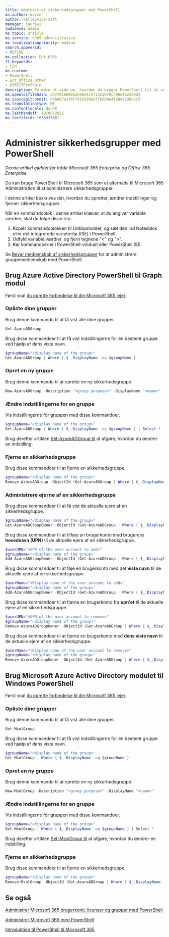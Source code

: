 ```yaml
---
title: Administrer sikkerhedsgrupper med PowerShell
ms.author: kvice
author: kelleyvice-msft
manager: laurawi
audience: Admin
ms.topic: article
ms.service: o365-administration
ms.localizationpriority: medium
search.appverid:
- MET150
ms.collection: Ent_O365
f1.keywords:
- CSH
ms.custom:
- PowerShell
- Ent_Office_Other
- O365ITProTrain
description: Få mere at vide om, hvordan du bruger PowerShell til at administrere sikkerhedsgrupper.
ms.openlocfilehash: d07296b88e626e854c57152a079cc96e1e23e8d3
ms.sourcegitcommit: d4b867e37bf741528ded7fb289e4f6847228d2c5
ms.translationtype: MT
ms.contentlocale: da-DK
ms.lasthandoff: 10/06/2021
ms.locfileid: "63593366"
---
```

# <a name="manage-security-groups-with-powershell"></a>Administrer sikkerhedsgrupper med PowerShell

*Denne artikel gælder for både Microsoft 365 Enterprise og Office 365 Enterprise.*

Du kan bruge PowerShell til Microsoft 365 som et alternativ til Microsoft 365 Administration til at administrere sikkerhedsgrupper. 

I denne artikel beskrives det, hvordan du opretter, ændrer indstillinger og fjerner sikkerhedsgrupper. 

Når en kommandoblok i denne artikel kræver, at du angiver variable værdier, skal du følge disse trin.

1. Kopiér kommandoblokken til Udklipsholder, og sæt den ind Notesblok eller det integrerede scriptmiljø (ISE) i PowerShell.
2. Udfyld variable værdier, og fjern tegnene "<" og ">".
3. Kør kommandoerne i PowerShell-vinduet eller PowerShell ISE.

Se [Bevar medlemskab af sikkerhedsgrupper](maintain-group-membership-with-microsoft-365-powershell.md) for at administrere gruppemedlemskab med PowerShell.

## <a name="use-the-azure-active-directory-powershell-for-graph-module"></a>Brug Azure Active Directory PowerShell til Graph modul

Først skal [du oprette forbindelse til din Microsoft 365 lejer](connect-to-microsoft-365-powershell.md#connect-with-the-azure-active-directory-powershell-for-graph-module).

### <a name="list-your-groups"></a>Opliste dine grupper

Brug denne kommando til at få vist alle dine grupper.

```powershell
Get-AzureADGroup
```
Brug disse kommandoer til at få vist indstillingerne for en bestemt gruppe ved hjælp af dens viste navn.

```powershell
$groupName="<display name of the group>"
Get-AzureADGroup | Where { $_.DisplayName -eq $groupName }
```

### <a name="create-a-new-group"></a>Opret en ny gruppe

Brug denne kommando til at oprette en ny sikkerhedsgruppe.

```powershell
New-AzureADGroup -Description "<group purpose>" -DisplayName "<name>" -MailEnabled $false -SecurityEnabled $true -MailNickName "<email name>"
```

### <a name="change-the-settings-on-a-group"></a>Ændre indstillingerne for en gruppe

Vis indstillingerne for gruppen med disse kommandoer.

```powershell
$groupName="<display name of the group>"
Get-AzureADGroup | Where { $_.DisplayName -eq $groupName } | Select *
```

Brug derefter artiklen [Set-AzureADGroup til](/powershell/module/azuread/set-azureadgroup) at afgøre, hvordan du ændrer en indstilling.

### <a name="remove-a-security-group"></a>Fjerne en sikkerhedsgruppe

Brug disse kommandoer til at fjerne en sikkerhedsgruppe.

```powershell
$groupName="<display name of the group>"
Remove-AzureADGroup -ObjectId (Get-AzureADGroup | Where { $_.DisplayName -eq $groupName }).ObjectId
```

### <a name="manage-the-owners-of-a-security-group"></a>Administrere ejerne af en sikkerhedsgruppe

Brug disse kommandoer til at få vist de aktuelle ejere af en sikkerhedsgruppe.

```powershell
$groupName="<display name of the group>"
Get-AzureADGroupOwner -ObjectId (Get-AzureADGroup | Where { $_.DisplayName -eq $groupName }).ObjectId
```
Brug disse kommandoer til at tilføje en brugerkonto med brugerens **hovednavn (UPN)** til de aktuelle ejere af en sikkerhedsgruppe.

```powershell
$userUPN="<UPN of the user account to add>"
$groupName="<display name of the group>"
Add-AzureADGroupOwner -ObjectId (Get-AzureADGroup | Where { $_.DisplayName -eq $groupName }).ObjectId -RefObjectId (Get-AzureADUser | Where { $_.UserPrincipalName -eq $userUPN }).ObjectId
```
Brug disse kommandoer til at føje en brugerkonto med det **viste navn** til de aktuelle ejere af en sikkerhedsgruppe.

```powershell
$userName="<Display name of the user account to add>"
$groupName="<display name of the group>"
Add-AzureADGroupOwner -ObjectId (Get-AzureADGroup | Where { $_.DisplayName -eq $groupName }).ObjectId -RefObjectId (Get-AzureADUser | Where { $_.DisplayName -eq $userName }).ObjectId
```
Brug disse kommandoer til at fjerne en brugerkonto fra **upn'et** til de aktuelle ejere af en sikkerhedsgruppe.

```powershell
$userUPN="<UPN of the user account to remove>"
$groupName="<display name of the group>"
Remove-AzureADGroupOwner -ObjectId (Get-AzureADGroup | Where { $_.DisplayName -eq $groupName }).ObjectId -OwnerId (Get-AzureADUser | Where { $_.UserPrincipalName -eq $userUPN }).ObjectId
```

Brug disse kommandoer til at fjerne en brugerkonto med **dens viste navn** til de aktuelle ejere af en sikkerhedsgruppe.

```powershell
$userName="<Display name of the user account to remove>"
$groupName="<display name of the group>"
Remove-AzureADGroupOwner -ObjectId (Get-AzureADGroup | Where { $_.DisplayName -eq $groupName }).ObjectId -OwnerId (Get-AzureADUser | Where { $_.DisplayName -eq $userName }).ObjectId
```

## <a name="use-the-microsoft-azure-active-directory-module-for-windows-powershell"></a>Brug Microsoft Azure Active Directory modulet til Windows PowerShell

Først skal [du oprette forbindelse til din Microsoft 365 lejer](connect-to-microsoft-365-powershell.md#connect-with-the-microsoft-azure-active-directory-module-for-windows-powershell).

### <a name="list-your-groups"></a>Opliste dine grupper

Brug denne kommando til at få vist alle dine grupper.

```powershell
Get-MsolGroup
```
Brug disse kommandoer til at få vist indstillingerne for en bestemt gruppe ved hjælp af dens viste navn.

```powershell
$groupName="<display name of the group>"
Get-MsolGroup | Where { $_.DisplayName -eq $groupName }
```

### <a name="create-a-new-group"></a>Opret en ny gruppe

Brug denne kommando til at oprette en ny sikkerhedsgruppe.

```powershell
New-MsolGroup -Description "<group purpose>" -DisplayName "<name>"
```

### <a name="change-the-settings-on-a-group"></a>Ændre indstillingerne for en gruppe

Vis indstillingerne for gruppen med disse kommandoer.

```powershell
$groupName="<display name of the group>"
Get-MsolGroup | Where { $_.DisplayName -eq $groupName } | Select *
```

Brug derefter artiklen [Set-MsolGroup til](/powershell/module/msonline/set-msolgroup) at afgøre, hvordan du ændrer en indstilling.

### <a name="remove-a-security-group"></a>Fjerne en sikkerhedsgruppe

Brug disse kommandoer til at fjerne en sikkerhedsgruppe.

```powershell
$groupName="<display name of the group>"
Remove-MsolGroup -ObjectId (Get-AzureADGroup | Where { $_.DisplayName -eq $groupName }).ObjectId
```

## <a name="see-also"></a>Se også

[Administrer Microsoft 365 brugerkonti, licenser og grupper med PowerShell](manage-user-accounts-and-licenses-with-microsoft-365-powershell.md)
  
[Administrer Microsoft 365 med PowerShell](manage-microsoft-365-with-microsoft-365-powershell.md)
  
[Introduktion til PowerShell til Microsoft 365](getting-started-with-microsoft-365-powershell.md)